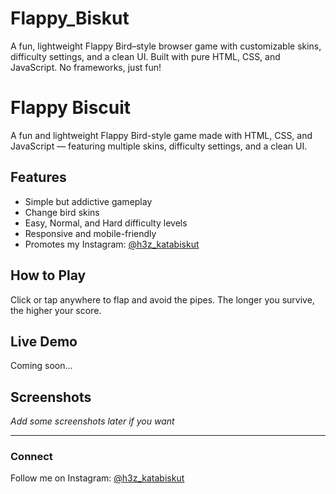 # Flappy_Biskut
A fun, lightweight Flappy Bird–style browser game with customizable skins, difficulty settings, and a clean UI. Built with pure HTML, CSS, and JavaScript. No frameworks, just fun!
# Flappy Biscuit

A fun and lightweight Flappy Bird-style game made with HTML, CSS, and JavaScript — featuring multiple skins, difficulty settings, and a clean UI.

## Features
- Simple but addictive gameplay
- Change bird skins
- Easy, Normal, and Hard difficulty levels
- Responsive and mobile-friendly
- Promotes my Instagram: [@h3z_katabiskut](https://instagram.com/h3z_katabiskut)

## How to Play
Click or tap anywhere to flap and avoid the pipes. The longer you survive, the higher your score.

## Live Demo
Coming soon...

## Screenshots
_Add some screenshots later if you want_

---

### Connect
Follow me on Instagram: [@h3z_katabiskut](https://instagram.com/h3z_katabiskut)
